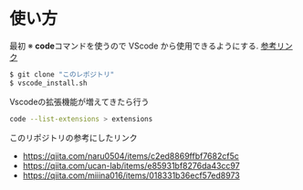 # 使い方

最初
※ **code**コマンドを使うので VScode から使用できるようにする.
[参考リンク](https://qiita.com/naru0504/items/c2ed8869ffbf7682cf5c)

```sh
$ git clone "このレポジトリ"
$ vscode_install.sh
```


Vscodeの拡張機能が増えてきたら行う
```sh
code --list-extensions > extensions
```

このリポジトリの参考にしたリンク
- https://qiita.com/naru0504/items/c2ed8869ffbf7682cf5c
- https://qiita.com/ucan-lab/items/e85931bf8276da43cc97
- https://qiita.com/miiina016/items/018331b36ecf57ed8973
